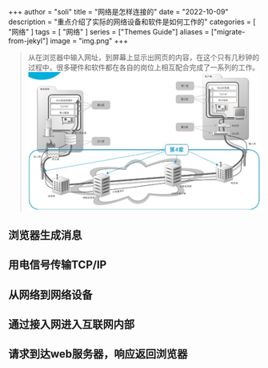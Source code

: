 +++
author = "soli"
title = "网络是怎样连接的"
date = "2022-10-09"
description = "重点介绍了实际的网络设备和软件是如何工作的"
categories = [
"网络"
]
tags = [
"网络"
]
series = ["Themes Guide"]
aliases = ["migrate-from-jekyl"]
image = "img.png"
+++
<!--more-->
> 从在浏览器中输入网址，到屏幕上显示出网页的内容，在这个只有几秒钟的过程中，很多硬件和软件都在各自的岗位上相互配合完成了一系列的工作。<br>
![探索之旅路线图](static/探索之旅路线图.png)
## 浏览器生成消息
## 用电信号传输TCP/IP
## 从网络到网络设备
## 通过接入网进入互联网内部
## 请求到达web服务器，响应返回浏览器

